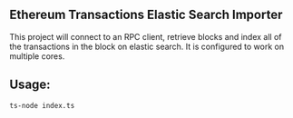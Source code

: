 ## Ethereum Transactions Elastic Search Importer

This project will connect to an RPC client, retrieve blocks and index all of the transactions in the block on elastic search. It is configured to work on multiple cores.

## Usage:

`ts-node index.ts`
